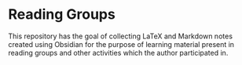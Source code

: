 # Reading Groups
This repository has the goal of collecting LaTeX and Markdown notes created using Obsidian for the purpose of learning material present in reading groups and other activities which the author participated in.
